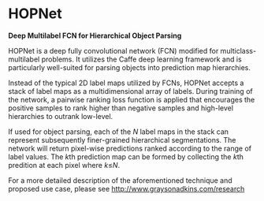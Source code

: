 # HOPNet
<strong>Deep Multilabel FCN for Hierarchical Object Parsing</strong>

HOPNet is a deep fully convolutional network (FCN) modified for multiclass-multilabel problems. It utilizes the Caffe deep learning framework and is particularly well-suited for parsing objects into prediction map hierarchies.   

Instead of the typical 2D label maps utilized by FCNs, HOPNet accepts a stack of label maps as a multidimensional array of labels. During training of the network, a pairwise ranking loss function is applied that encourages the positive samples to rank higher than negative samples and high-level hierarchies to outrank low-level. 

If used for object parsing, each of the <i>N</i> label maps in the stack can represent subsequently finer-grained hierarchical segmentations. The network will return pixel-wise predictions ranked according to the range of label values. The <i>k</i>th prediction map can be formed by collecting the <i>k</i>th predition at each pixel where <i>k</i>&#8804;<i>N</i>.

For a more detailed description of the aforementioned technique and proposed use case, please see http://www.graysonadkins.com/research
